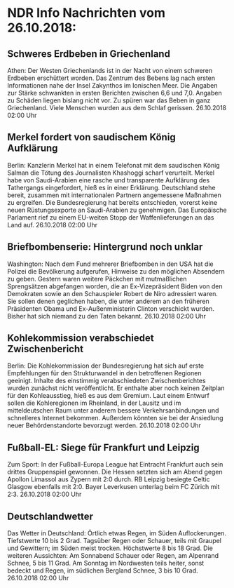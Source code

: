 # NDR Info Nachrichten vom 26.10.2018:


## Schweres Erdbeben in Griechenland
Athen: Der Westen Griechenlands ist in der Nacht von einem schweren Erdbeben erschüttert worden. Das Zentrum des Bebens lag nach ersten Informationen nahe der Insel Zakynthos im Ionischen Meer. Die Angaben zur Stärke schwankten in ersten Berichten zwischen 6,6 und 7,0. Angaben zu Schäden liegen bislang nicht vor. Zu spüren war das Beben in ganz Griechenland. Viele Menschen wurden aus dem Schlaf gerissen. 26.10.2018 02:00 Uhr 

## Merkel fordert von saudischem König Aufklärung
Berlin: Kanzlerin Merkel hat in einem Telefonat mit dem saudischen König Salman die Tötung des Journalisten Khashoggi scharf verurteilt. Merkel habe von Saudi-Arabien eine rasche und transparente Aufklärung des Tathergangs eingefordert, hieß es in einer Erklärung. Deutschland stehe bereit, zusammen mit internationalen Partnern angemessene Maßnahmen zu ergreifen. Die Bundesregierung hat bereits entschieden, vorerst keine neuen Rüstungsexporte an Saudi-Arabien zu genehmigen. Das Europäische Parlament rief zu einem EU-weiten Stopp der Waffenlieferungen an das Land auf. 26.10.2018 02:00 Uhr 

## Briefbombenserie: Hintergrund noch unklar
Washington: Nach dem Fund mehrerer Briefbomben in den USA hat die Polizei die Bevölkerung aufgerufen, Hinweise zu den möglichen Absendern zu geben. Gestern waren weitere Päckchen mit mutmaßlichen Sprengsätzen abgefangen worden, die an Ex-Vizepräsident Biden von den Demokraten sowie an den Schauspieler Robert de Niro adressiert waren. Sie sollen denen geglichen haben, die unter anderem an den früheren Präsidenten Obama und Ex-Außenministerin Clinton verschickt wurden. Bisher hat sich niemand zu den Taten bekannt. 26.10.2018 02:00 Uhr 

## Kohlekommission verabschiedet Zwischenbericht
Berlin:	Die Kohlekommission der Bundesregierung hat sich auf erste Empfehlungen für den Strukturwandel in den betroffenen Regionen geeinigt. Inhalte des einstimmig verabschiedeten Zwischenberichtes wurden zunächst nicht veröffentlicht. Er enthalte aber noch keinen Zeitplan für den Kohleausstieg, hieß es aus dem Gremium. Laut einem Entwurf sollen die Kohleregionen im Rheinland, in der Lausitz und im mitteldeutschen Raum unter anderem bessere Verkehrsanbindungen und schnelleres Internet bekommen. Außerdem könnten sie bei der Ansiedlung neuer Behördenstandorte bevorzugt werden. 26.10.2018 02:00 Uhr 

## Fußball-EL: Siege für Frankfurt und Leipzig
Zum Sport: In der Fußball-Europa League hat Eintracht Frankfurt auch sein drittes Gruppenspiel gewonnen. Die Hessen setzten sich am Abend gegen Apollon Limassol aus Zypern mit 2:0 durch. RB Leipzig besiegte Celtic Glasgow ebenfalls mit 2:0. Bayer Leverkusen unterlag beim FC Zürich mit 2:3. 26.10.2018 02:00 Uhr 

## Deutschlandwetter
Das Wetter in Deutschland: Örtlich etwas Regen, im Süden Auflockerungen. Tiefstwerte 10 bis 2 Grad. Tagsüber Regen oder Schauer, teils mit Graupel und Gewittern; im Süden meist trocken. Höchstwerte 8 bis 18 Grad. Die weiteren Aussichten: Am Sonnabend Schauer oder Regen, am Alpenrand Schnee, 5 bis 11 Grad. Am Sonntag im Nordwesten teils heiter, sonst bedeckt und Regen, im südlichen Bergland Schnee, 3 bis 10 Grad. 26.10.2018 02:00 Uhr 
